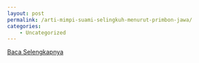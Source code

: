 ```yaml
---
layout: post
permalink: /arti-mimpi-suami-selingkuh-menurut-primbon-jawa/
categories:
    - Uncategorized
---
```


[Baca Selengkapnya](/07)